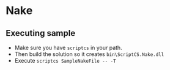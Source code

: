 # Nake

## Executing sample

* Make sure you have `scriptcs` in your path.
* Then build the solution so it creates `bin\ScriptCS.Nake.dll`
* Execute `scriptcs SampleNakeFile -- -T`
